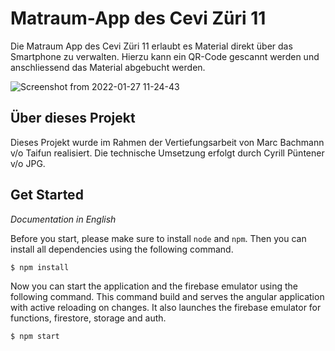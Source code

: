 # Matraum-App des Cevi Züri 11

Die Matraum App des Cevi Züri 11 erlaubt es Material direkt über das Smartphone zu verwalten. Hierzu kann ein QR-Code
gescannt werden und anschliessend das Material abgebucht werden.

![Screenshot from 2022-01-27 11-24-43](https://user-images.githubusercontent.com/34008738/151340448-3feb344b-712b-46c0-b42e-06202712f3ee.png)

## Über dieses Projekt

Dieses Projekt wurde im Rahmen der Vertiefungsarbeit von Marc Bachmann v/o Taifun realisiert. Die technische Umsetzung
erfolgt durch Cyrill Püntener v/o JPG.

## Get Started

_Documentation in English_

Before you start, please make sure to install `node` and `npm`. Then you can install all dependencies using the
following command.

```bash 
$ npm install
```

Now you can start the application and the firebase emulator using the following command. This command build and serves
the angular application with active reloading on changes. It also launches the firebase emulator for functions,
firestore, storage and auth. 

```bash
$ npm start
```
